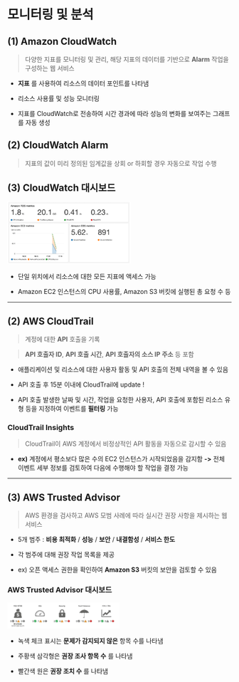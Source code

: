 모니터링 및 분석
===============

## (1) **Amazon CloudWatch**   
> 다양한 지표를 모니터링 및 관리, 해당 지표의 데이터를 기반으로 **Alarm** 작업을 구성하는 웹 서비스

- **지표** 를 사용하여 리소스의 데이터 포인트를 나타냄

- 리소스 사용률 및 성능 모니터링

- 지표를 CloudWatch로 전송하여 시간 경과에 따라 성능의 변화를 보여주는 그래프를 자동 생성

## (2) **CloudWatch Alarm**   
> 지표의 값이 미리 정의된 임계값을 상회 or 하회할 경우 자동으로 작업 수행

## (3) **CloudWatch 대시보드**   

<img src="https://github.com/Hakunam97/TIL/blob/master/AWS/images/CloudWatch%EB%8C%80%EC%8B%9C%EB%B3%B4%EB%93%9C.PNG" width="55%" height="45%" title="cloudwatch" alt="cloudwatch"></img>

- 단일 위치에서 리소스에 대한 모든 지표에 액세스 가능

- Amazon EC2 인스턴스의 CPU 사용률, Amazon S3 버킷에 실행된 총 요청 수 등

- - -

## (2) **AWS CloudTrail**   
> 계정에 대한 **API** 호출을 기록   

> **API 호출자 ID**, **API 호출 시간**, **API 호출자의 소스 IP 주소** 등 포함

- 애플리케이션 및 리소스에 대한 사용자 활동 및 API 호출의 전체 내역을 볼 수 있음

- API 호출 후 15분 이내에 CloudTrail에 update !

- API 호출 발생한 날짜 및 시간, 작업을 요청한 사용자, API 호출에 포함된 리소스 유형 등을 지정하여 이벤트를 **필터링** 가능


### **CloudTrail Insights**   
> CloudTrail이 AWS 계정에서 비정상적인 API 활동을 자동으로 감시할 수 있음

- **ex)** 계정에서 평소보다 많은 수의 EC2 인스턴스가 시작되었음을 감지함 **->** 전체 이벤트 세부 정보를 검토하여 다음에 수행해야 할 작업을 결정 가능

- - -

## (3) **AWS Trusted Advisor**   
> AWS 환경을 검사하고 AWS 모범 사례에 따라 실시간 권장 사항을 제시하는 웹 서비스

- 5개 범주 : **비용 최적화** / **성능** / **보안** / **내결함성** / **서비스 한도**

- 각 범주에 대해 권장 작업 목록을 제공

- ex) 오픈 액세스 권한을 확인하여 **Amazon S3** 버킷의 보안을 검토할 수 있음

### **AWS Trusted Advisor 대시보드**   

<img src="https://github.com/Hakunam97/TIL/blob/master/AWS/images/Trusted_Advisor.PNG" width="50%" height="40%" title="Trusted_Advisor" alt="Trusted_Advisor"></img>

- 녹색 체크 표시는 **문제가 감지되지 않은** 항목 수를 나타냄

- 주황색 삼각형은 **권장 조사 항목 수** 를 나타냄

- 빨간색 원은 **권장 조치 수** 를 나타냄
